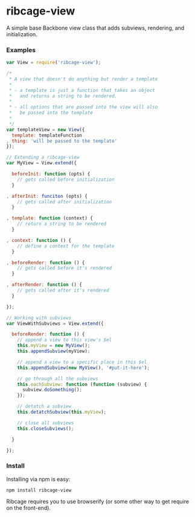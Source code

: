 ribcage-view
===========

A simple base Backbone view class that adds subviews, rendering, and initialization.

### Examples

```js
var View = require('ribcage-view');

/*
 * A view that doesn't do anything but render a template
 *
 * - a template is just a function that takes an object
 *   and returns a string to be rendered.
 *
 * - all options that are passed into the view will also
 *   be passed into the template
 *
 */
var templateView = new View({
  template: templateFunction
, thing: 'will be passed to the template'
});

// Extending a ribcage-view
var MyView = View.extend({

  beforeInit: function (opts) {
    // gets called before initialization
  }

, afterInit: funciton (opts) {
    // gets called after initialization
  }

, template: function (context) {
    // return a string to be rendered
  }

, context: function () {
    // define a context for the template
  }

, beforeRender: function () {
    // gets called before it's rendered
  }

, afterRender: function () {
    // gets called after it's rendered
  }

});

// Working with subviews
var ViewWithSubviews = View.extend({

  beforeRender: function () {
    // append a view to this view's $el
    this.myView = new MyView();
    this.appendSubview(myView);

    // append a view to a specific place in this $el
    this.appendSubview(new MyView(), '#put-it-here');

    // go through all the subviews
    this.eachSubview: function (function (subview) {
      subview.doSomething();
    });

    // detatch a subview
    this.detatchSubview(this.myView);

    // close all subviews
    this.closeSubviews();

  }

});

```

### Install

Installing via npm is easy:

```
npm install ribcage-view
```

Ribcage requires you to use browserify (or some other way to get require on the front-end).

